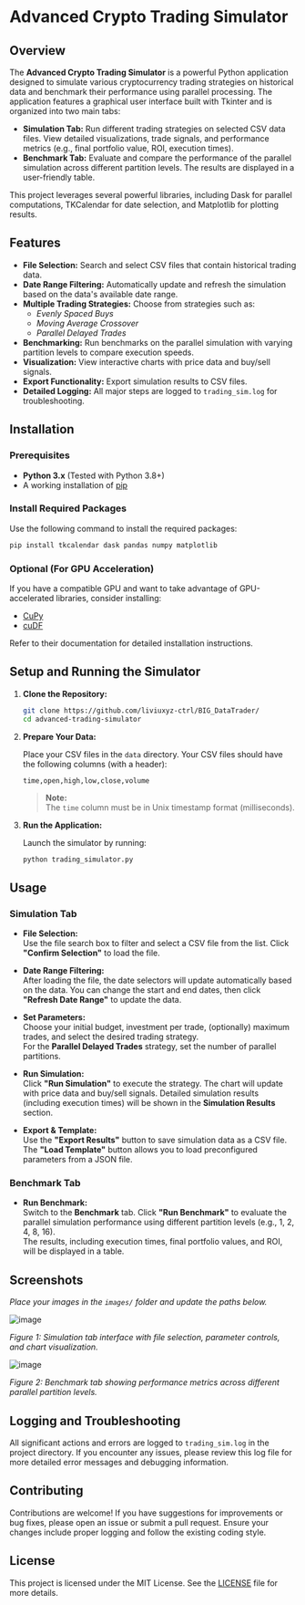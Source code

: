 # Advanced Crypto Trading Simulator

## Overview

The **Advanced Crypto Trading Simulator** is a powerful Python application designed to simulate various cryptocurrency trading strategies on historical data and benchmark their performance using parallel processing. The application features a graphical user interface built with Tkinter and is organized into two main tabs:

- **Simulation Tab:** Run different trading strategies on selected CSV data files. View detailed visualizations, trade signals, and performance metrics (e.g., final portfolio value, ROI, execution times).
- **Benchmark Tab:** Evaluate and compare the performance of the parallel simulation across different partition levels. The results are displayed in a user-friendly table.

This project leverages several powerful libraries, including Dask for parallel computations, TKCalendar for date selection, and Matplotlib for plotting results.

## Features

- **File Selection:** Search and select CSV files that contain historical trading data.
- **Date Range Filtering:** Automatically update and refresh the simulation based on the data's available date range.
- **Multiple Trading Strategies:** Choose from strategies such as:
  - *Evenly Spaced Buys*
  - *Moving Average Crossover*
  - *Parallel Delayed Trades*
- **Benchmarking:** Run benchmarks on the parallel simulation with varying partition levels to compare execution speeds.
- **Visualization:** View interactive charts with price data and buy/sell signals.
- **Export Functionality:** Export simulation results to CSV files.
- **Detailed Logging:** All major steps are logged to `trading_sim.log` for troubleshooting.

## Installation

### Prerequisites

- **Python 3.x** (Tested with Python 3.8+)
- A working installation of [pip](https://pip.pypa.io/en/stable/installation/)

### Install Required Packages

Use the following command to install the required packages:

```bash
pip install tkcalendar dask pandas numpy matplotlib
```

### Optional (For GPU Acceleration)

If you have a compatible GPU and want to take advantage of GPU-accelerated libraries, consider installing:
- [CuPy](https://docs.cupy.dev/en/stable/install.html)
- [cuDF](https://rapids.ai/start.html)

Refer to their documentation for detailed installation instructions.

## Setup and Running the Simulator

1. **Clone the Repository:**

   ```bash
   git clone https://github.com/liviuxyz-ctrl/BIG_DataTrader/
   cd advanced-trading-simulator
   ```

2. **Prepare Your Data:**

   Place your CSV files in the `data` directory. Your CSV files should have the following columns (with a header):

   ```
   time,open,high,low,close,volume
   ```

   > **Note:**  
   > The `time` column must be in Unix timestamp format (milliseconds).

3. **Run the Application:**

   Launch the simulator by running:

   ```bash
   python trading_simulator.py
   ```

## Usage

### Simulation Tab

- **File Selection:**  
  Use the file search box to filter and select a CSV file from the list. Click **"Confirm Selection"** to load the file.

- **Date Range Filtering:**  
  After loading the file, the date selectors will update automatically based on the data. You can change the start and end dates, then click **"Refresh Date Range"** to update the data.

- **Set Parameters:**  
  Choose your initial budget, investment per trade, (optionally) maximum trades, and select the desired trading strategy.  
  For the **Parallel Delayed Trades** strategy, set the number of parallel partitions.

- **Run Simulation:**  
  Click **"Run Simulation"** to execute the strategy. The chart will update with price data and buy/sell signals. Detailed simulation results (including execution times) will be shown in the **Simulation Results** section.

- **Export & Template:**  
  Use the **"Export Results"** button to save simulation data as a CSV file. The **"Load Template"** button allows you to load preconfigured parameters from a JSON file.

### Benchmark Tab

- **Run Benchmark:**  
  Switch to the **Benchmark** tab. Click **"Run Benchmark"** to evaluate the parallel simulation performance using different partition levels (e.g., 1, 2, 4, 8, 16).  
  The results, including execution times, final portfolio values, and ROI, will be displayed in a table.

## Screenshots

*Place your images in the `images/` folder and update the paths below.*

![image](https://github.com/user-attachments/assets/aed4d142-e547-4d53-8841-173f3579de6f)

*Figure 1: Simulation tab interface with file selection, parameter controls, and chart visualization.*

![image](https://github.com/user-attachments/assets/df32c66f-4597-465b-a07e-e8c60d2d9372)

*Figure 2: Benchmark tab showing performance metrics across different parallel partition levels.*

## Logging and Troubleshooting

All significant actions and errors are logged to `trading_sim.log` in the project directory. If you encounter any issues, please review this log file for more detailed error messages and debugging information.

## Contributing

Contributions are welcome! If you have suggestions for improvements or bug fixes, please open an issue or submit a pull request. Ensure your changes include proper logging and follow the existing coding style.

## License

This project is licensed under the MIT License. See the [LICENSE](LICENSE) file for more details.
```
